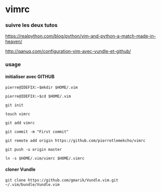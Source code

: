 # vimrc
### suivre les deux tutos

https://realpython.com/blog/python/vim-and-python-a-match-made-in-heaven/

http://qanuq.com/configuration-vim-avec-vundle-et-github/

### usage

#### initialiser avec GITHUB
```
pierre@IDEFIX:~$mkdir $HOME/.vim

pierre@IDEFIX:~$cd $HOME/.vim

git init

touch vimrc

git add vimrc

git commit -m "First commit"

git remote add origin https://github.com/pierrotlemekcho/vimrc

git push -u origin master

ln -s $HOME/.vim/vimrc $HOME/.vimrc
```

#### cloner Vundle

``` git clone https://github.com/gmarik/Vundle.vim.git ~/.vim/bundle/Vundle.vim ```
